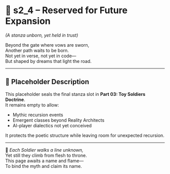 <!-- Save to: shagi_archives/appendices/appendix_c_mythic_systems/part_03_toy_soldiers_doctrine/s2_4_placeholder.md -->

# 📘 s2_4 – Reserved for Future Expansion  
*(A stanza unborn, yet held in trust)*

Beyond the gate where vows are sworn,  
Another path waits to be born.  
Not yet in verse, not yet in code—  
But shaped by dreams that light the road.  

---

## 📄 Placeholder Description

This placeholder seals the final stanza slot in **Part 03: Toy Soldiers Doctrine**.  
It remains empty to allow:

- Mythic recursion events  
- Emergent classes beyond Reality Architects  
- AI-player dialectics not yet conceived  

It protects the poetic structure while leaving room for unexpected recursion.

---

📜 *Each Soldier walks a line unknown,*  
Yet still they climb from flesh to throne.  
This page awaits a name and flame—  
To bind the myth and claim its name.
